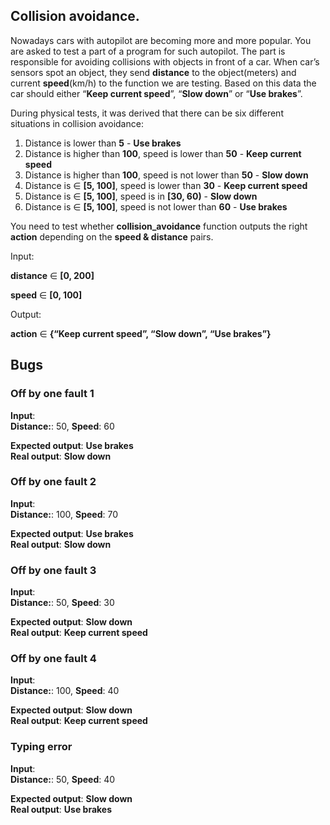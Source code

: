

## Collision avoidance.

Nowadays cars with autopilot are becoming more and more popular. You are asked to test a part of a program for such autopilot. The part is responsible for avoiding collisions with objects in front of a car. When car’s sensors spot an object, they send **distance** to the object(meters) and current **speed**(km/h) to the function we are testing. Based on this data the car should either “**Keep current speed**”, “**Slow down**” or “**Use brakes**”. 

During physical tests, it was derived that there can be six different situations in collision avoidance:



1. Distance is lower than **5** - **Use brakes**
2. Distance is higher than **100**, speed is lower than **50** - **Keep current speed**
3. Distance is higher than **100**, speed is not lower than **50** - **Slow down**
4. Distance is $\in$ **[5, 100]**, speed is lower than **30** - **Keep current speed**
5. Distance is $\in$ **[5, 100]**, speed is in **[30, 60)**  - **Slow down**
6. Distance is $\in$ **[5, 100]**, speed is not lower than **60** - **Use brakes**

You need to test whether **collision_avoidance** function outputs the right **action** depending on the **speed & distance** pairs.

Input: 

**distance** $\in$ **[0, 200]**

**speed** $\in$ **[0, 100]**

Output:

**action** $\in$ **{“Keep current speed”, “Slow down”, “Use brakes”}**

## Bugs

### Off by one fault 1
**Input**:  
**Distance:**: 50, **Speed**: 60    
  
**Expected output**: **Use brakes**  
**Real output**: **Slow down**  

### Off by one fault 2
**Input**:  
**Distance:**: 100, **Speed**: 70    
  
**Expected output**: **Use brakes**  
**Real output**: **Slow down**  

### Off by one fault 3
**Input**:  
**Distance:**: 50, **Speed**: 30    
  
**Expected output**: **Slow down**  
**Real output**: **Keep current speed**  

### Off by one fault 4
**Input**:  
**Distance:**: 100, **Speed**: 40    
  
**Expected output**: **Slow down**  
**Real output**: **Keep current speed**  

### Typing error
**Input**:  
**Distance:**: 50, **Speed**: 40    
  
**Expected output**: **Slow down**  
**Real output**: **Use brakes**  
